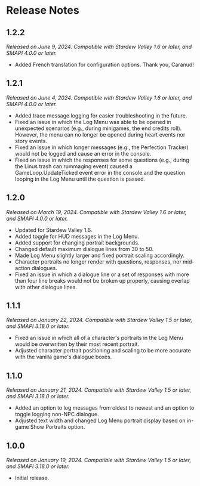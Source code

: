 # Release Notes

## 1.2.2
*Released on June 9, 2024. Compatible with Stardew Valley 1.6 or later, and SMAPI 4.0.0 or later.*

- Added French translation for configuration options. Thank you, Caranud!

## 1.2.1
*Released on June 4, 2024. Compatible with Stardew Valley 1.6 or later, and SMAPI 4.0.0 or later.*

- Added trace message logging for easier troubleshooting in the future.
- Fixed an issue in which the Log Menu was able to be opened in unexpected scenarios (e.g., during minigames, the end credits roll). However, the menu can no longer be opened during heart events nor story events.
- Fixed an issue in which longer messages (e.g., the Perfection Tracker) would not be logged and cause an error in the console.
- Fixed an issue in which the responses for some questions (e.g., during the Linus trash can rummaging event) caused a GameLoop.UpdateTicked event error in the console and the question looping in the Log Menu until the question is passed.

## 1.2.0
*Released on March 19, 2024. Compatible with Stardew Valley 1.6 or later, and SMAPI 4.0.0 or later.*

- Updated for Stardew Valley 1.6.
- Added toggle for HUD messages in the Log Menu.
- Added support for changing portrait backgrounds.
- Changed default maximum dialogue lines from 30 to 50.
- Made Log Menu slightly larger and fixed portrait scaling accordingly.
- Character portraits no longer render with questions, responses, nor mid-action dialogues.
- Fixed an issue in which a dialogue line or a set of responses with more than four line breaks would not be broken up properly, causing overlap with other dialogue lines.

## 1.1.1
*Released on January 22, 2024. Compatible with Stardew Valley 1.5 or later, and SMAPI 3.18.0 or later.*

- Fixed an issue in which all of a character's portraits in the Log Menu would be overwritten by their most recent portrait.
- Adjusted character portrait positioning and scaling to be more accurate with the vanilla game's dialogue boxes.

## 1.1.0
*Released on January 21, 2024. Compatible with Stardew Valley 1.5 or later, and SMAPI 3.18.0 or later.*

- Added an option to log messages from oldest to newest and an option to toggle logging non-NPC dialogue.
- Adjusted text width and changed Log Menu portrait display based on in-game Show Portraits option.

## 1.0.0
*Released on January 19, 2024. Compatible with Stardew Valley 1.5 or later, and SMAPI 3.18.0 or later.*

- Initial release.